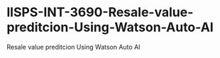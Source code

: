 # llSPS-INT-3690-Resale-value-preditcion-Using-Watson-Auto-AI
Resale value preditcion Using Watson Auto AI
